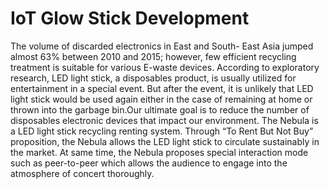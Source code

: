 # IoT Glow Stick Development

The volume of discarded electronics in East and South- East Asia jumped almost 63% between 2010 and 2015;  however, few efficient recycling treatment is suitable for various E-waste devices. According to exploratory research, LED light stick, a disposables product, is usually utilized for entertainment in a special event. But after the event, it is unlikely that LED light stick would be used again either in the case of remaining at home or thrown into the garbage bin.Our ultimate goal is to reduce the number of disposables electronic devices that impact our environment. The Nebula is a LED light stick recycling renting system. Through “To Rent But Not Buy” proposition, the Nebula allows the LED light stick to circulate sustainably in the market. At same time, the Nebula proposes special interaction mode such as peer-to-peer which allows the audience to engage into the atmosphere of concert thoroughly.
